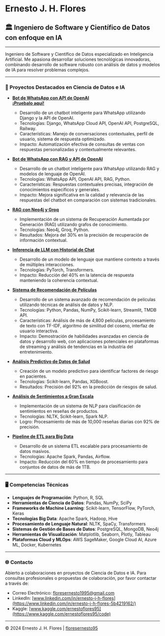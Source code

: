 # Ernesto J. H. Flores
## 🏛️ Ingeniero de Software y Científico de Datos con enfoque en IA

---

Ingeniero de Software y Científico de Datos especializado en Inteligencia Artificial. Me apasiona desarrollar soluciones tecnológicas innovadoras, combinando desarrollo de software robusto con análisis de datos y modelos de IA para resolver problemas complejos.

---

### 💼 Proyectos Destacados en Ciencia de Datos e IA

- **[Bot de WhatsApp con API de OpenAI](https://github.com/floresernesto95/Bot-de-WhatsApp)**<br>
  **[¡Pruebalo aquí!](https://wa.me/5493513982314?text=Hola!)** 

   - Desarrollo de un chatbot inteligente para WhatsApp utilizando Django y la API de OpenAI.
   - Tecnologías: Django, WhatsApp Cloud API, OpenAI API, PostgreSQL, Railway.
   - Características: Manejo de conversaciones contextuales, perfil de usuario, sistema de respuesta optimizado.
   - Impacto: Automatización efectiva de consultas de ventas con respuestas personalizadas y contextualmente relevantes.

- **[Bot de WhatsApp con RAG y API de OpenAI](https://github.com/floresernesto95/Bot-de-WhatsApp-con-RAG-y-API-de-OpenAI)**

   - Desarrollo de un chatbot inteligente para WhatsApp utilizando RAG y modelos de lenguaje de OpenAI.
   - Tecnologías: WhatsApp API, OpenAI API, RAG, Python.
   - Características: Respuestas contextuales precisas, integración de conocimientos específicos y generales.
   - Impacto: Mejora significativa en la calidad y relevancia de las respuestas del chatbot en comparación con sistemas tradicionales.
 
- **[RAG con Neo4j y Groq](https://github.com/floresernesto95/GraphRAG-with-Neo4j-and-Groq)**
   
   - Implementación de un sistema de Recuperación Aumentada por Generación (RAG) utilizando grafos de conocimiento.
   - Tecnologías: Neo4j, Groq, Python.
   - Resultados: Mejora del 30% en la precisión de recuperación de información contextual.
 
- **[Inferencia de LLM con Historial de Chat](https://github.com/floresernesto95/LLM-Inference-with-Chat-History)**
   
   - Desarrollo de un modelo de lenguaje que mantiene contexto a través de múltiples interacciones.
   - Tecnologías: PyTorch, Transformers.
   - Impacto: Reducción del 40% en la latencia de respuesta manteniendo la coherencia contextual.
 
- **[Sistema de Recomendación de Películas](https://github.com/floresernesto95/Sistema-de-Recomendacion-de-Peliculas)**

   - Desarrollo de un sistema avanzado de recomendación de películas utilizando técnicas de análisis de datos y NLP.
   - Tecnologías: Python, Pandas, NumPy, Scikit-learn, Streamlit, TMDB API.
   - Características: Análisis de más de 4,800 películas, procesamiento de texto con TF-IDF, algoritmo de similitud del coseno, interfaz de usuario interactiva.
   - Impacto: Demostración de habilidades avanzadas en ciencia de datos y desarrollo web, con aplicaciones potenciales en plataformas de streaming y análisis de tendencias en la industria del entretenimiento.

 - **[Análisis Predictivo de Datos de Salud](https://github.com/floresernesto95/Health-Data-Predictive-Analysis)**

   - Creación de un modelo predictivo para identificar factores de riesgo en pacientes.
   - Tecnologías: Scikit-learn, Pandas, XGBoost.
   - Resultados: Precisión del 92% en la predicción de riesgos de salud.

- **[Análisis de Sentimientos a Gran Escala](https://github.com/floresernesto95/Movie-Reviews-Sentiment-Analysis-with-NLP)**

   - Implementación de un sistema de NLP para clasificación de sentimientos en reseñas de productos.
   - Tecnologías: NLTK, Scikit-learn, Spark NLP.
   - Logro: Procesamiento de más de 10,000 reseñas diarias con 92% de precisión.

- **[Pipeline de ETL para Big Data](https://github.com/floresernesto95/ETL-in-Python)**

   - Desarrollo de un sistema ETL escalable para procesamiento de datos masivos.
   - Tecnologías: Apache Spark, Pandas, Airflow.
   - Impacto: Reducción del 60% en tiempo de procesamiento para conjuntos de datos de más de 1TB.

---

### 🖥️ Competencias Técnicas

- **Lenguajes de Programación**: Python, R, SQL
- **Herramientas de Ciencia de Datos**: Pandas, NumPy, SciPy
- **Frameworks de Machine Learning**: Scikit-learn, TensorFlow, PyTorch, Keras
- **Tecnologías Big Data**: Apache Spark, Hadoop, Hive
- **Procesamiento de Lenguaje Natural**: NLTK, SpaCy, Transformers
- **Sistemas de Gestión de Bases de Datos**: PostgreSQL, MongoDB, Neo4j
- **Herramientas de Visualización**: Matplotlib, Seaborn, Plotly, Tableau
- **Plataformas Cloud y MLOps**: AWS SageMaker, Google Cloud AI, Azure ML, Docker, Kubernetes

---

### 🌐 Contacto

Abierto a colaboraciones en proyectos de Ciencia de Datos e IA. Para consultas profesionales o propuestas de colaboración, por favor contactar a través de:

- Correo Electrónico: floresernesto1995@gmail.com
- LinkedIn: [www.linkedin.com/in/ernesto-j-h-flores](https://www.linkedin.com/in/ernesto-j-h-flores-5b4219162/)
- Kaggle: [www.kaggle.com/ernestoflores95](https://www.kaggle.com/ernestoflores95/code)

---

© 2024 Ernesto J. H. Flores | [floresernesto95](https://github.com/floresernesto95)
